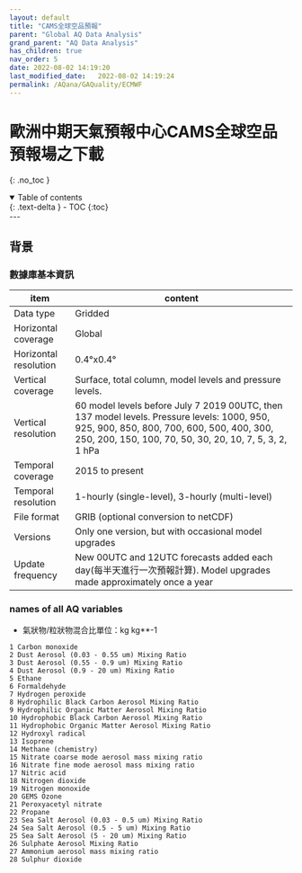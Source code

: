 ```yaml
---
layout: default
title: "CAMS全球空品預報"
parent: "Global AQ Data Analysis"
grand_parent: "AQ Data Analysis"
has_children: true
nav_order: 5
date: 2022-08-02 14:19:20
last_modified_date:   2022-08-02 14:19:24
permalink: /AQana/GAQuality/ECMWF
---
```


# 歐洲中期天氣預報中心CAMS全球空品預報場之下載
{: .no_toc }

<details open markdown="block">
  <summary>
    Table of contents
  </summary>
  {: .text-delta }
- TOC
{:toc}
</details>
---

## 背景


### 數據庫基本資訊

item|content
-|-
Data type|Gridded
Horizontal coverage|Global
Horizontal resolution|0.4°x0.4°
Vertical coverage|Surface, total column, model levels and pressure levels.
Vertical resolution|60 model levels before July 7 2019 00UTC, then 137 model levels. Pressure levels: 1000, 950, 925, 900, 850, 800, 700, 600, 500, 400, 300, 250, 200, 150, 100, 70, 50, 30, 20, 10, 7, 5, 3, 2, 1 hPa
Temporal coverage|2015 to present
Temporal resolution|1-hourly (single-level), 3-hourly (multi-level)
File format|GRIB (optional conversion to netCDF)
Versions|Only one version, but with occasional model upgrades
Update frequency|New 00UTC and 12UTC forecasts added each day(每半天進行一次預報計算). Model upgrades made approximately once a year

### names of all AQ variables
- 氣狀物/粒狀物混合比單位：kg kg**-1

```
1 Carbon monoxide
2 Dust Aerosol (0.03 - 0.55 um) Mixing Ratio
3 Dust Aerosol (0.55 - 0.9 um) Mixing Ratio
4 Dust Aerosol (0.9 - 20 um) Mixing Ratio
5 Ethane
6 Formaldehyde
7 Hydrogen peroxide
8 Hydrophilic Black Carbon Aerosol Mixing Ratio
9 Hydrophilic Organic Matter Aerosol Mixing Ratio
10 Hydrophobic Black Carbon Aerosol Mixing Ratio
11 Hydrophobic Organic Matter Aerosol Mixing Ratio
12 Hydroxyl radical
13 Isoprene
14 Methane (chemistry)
15 Nitrate coarse mode aerosol mass mixing ratio
16 Nitrate fine mode aerosol mass mixing ratio
17 Nitric acid
18 Nitrogen dioxide
19 Nitrogen monoxide
20 GEMS Ozone
21 Peroxyacetyl nitrate
22 Propane
23 Sea Salt Aerosol (0.03 - 0.5 um) Mixing Ratio
24 Sea Salt Aerosol (0.5 - 5 um) Mixing Ratio
25 Sea Salt Aerosol (5 - 20 um) Mixing Ratio
26 Sulphate Aerosol Mixing Ratio
27 Ammonium aerosol mass mixing ratio
28 Sulphur dioxide
```